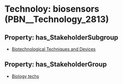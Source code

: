 # Technoloy: __biosensors__ (PBN__Technology_2813)

## Property: has_StakeholderSubgroup

* [Biotechnological Techniques and Devices](PBN__TechSubgroup_29)

## Property: has_StakeholderGroup

* [Biology techs](PBN__TechGroup_15)

